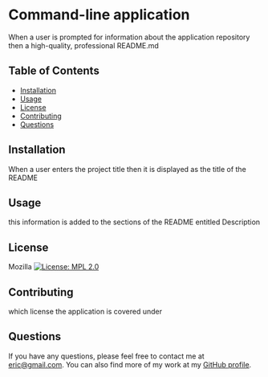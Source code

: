 # Command-line application

  When a user is prompted for information about the application repository then a high-quality, professional README.md

  ## Table of Contents 
  * [Installation](#installation)
  * [Usage](#usage)
  * [License](#license)
  * [Contributing](#contributing)
  * [Questions](#questions)

  ## Installation
  When a user enters the project title then it is displayed as the title of the README

  ## Usage 
  this information is added to the sections of the README entitled Description

  ## License
  Mozilla [![License: MPL 2.0](https://img.shields.io/badge/License-MPL_2.0-brightgreen.svg)](https://opensource.org/licenses/MPL-2.0)

  ## Contributing
  which license the application is covered under

  ## Questions
  If you have any questions, please feel free to contact me at eric@gmail.com. You can also find more of my work at my [GitHub profile](https://github.com/erickuby).
  